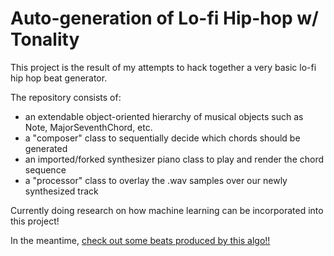 # Auto-generation of Lo-fi Hip-hop w/ Tonality

This project is the result of my attempts to hack together a very basic lo-fi hip hop beat generator.

The repository consists of:
* an extendable object-oriented hierarchy of musical objects such as Note, MajorSeventhChord, etc.
* a "composer" class to sequentially decide which chords should be generated
* an imported/forked synthesizer piano class to play and render the chord sequence
* a "processor" class to overlay the .wav samples over our newly synthesized track

Currently doing research on how machine learning can be incorporated into this project!

In the meantime, [check out some beats produced by this algo!!](http:/pl728.github.io/lofi-site)
